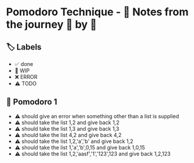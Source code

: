 # Pomodoro Technique - 📝 Notes from the journey 🍅 by 🍅


## 🏷️ Labels

- ✅ done
- 🚧 WIP
- ❌ ERROR
- ⚠ TODO

## 🍅 Pomodoro 1

- ⚠ should give an error when something other than a list is supplied
- ⚠ should take the list 1,2 and give back 1,2
- ⚠ should take the list 1,3 and give back 1,3
- ⚠ should take the list 4,2 and give back 4,2
- ⚠ should take the list 1,2,'a','b' and give back 1,2
- ⚠ should take the list 1,'a','b',0,15 and give back 1,0,15
- ⚠ should take the list 1,2,'aasf','1','123',123 and give back 1,2,123
